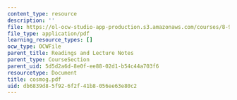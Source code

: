 ```yaml
---
content_type: resource
description: ''
file: https://ol-ocw-studio-app-production.s3.amazonaws.com/courses/8-942-cosmology-fall-2001/db6839d85f926f2f41b8056ee63e80c2_cosmog.pdf
file_type: application/pdf
learning_resource_types: []
ocw_type: OCWFile
parent_title: Readings and Lecture Notes
parent_type: CourseSection
parent_uid: 5d5d2a6d-8e0f-ee88-02d1-b54c44a703f6
resourcetype: Document
title: cosmog.pdf
uid: db6839d8-5f92-6f2f-41b8-056ee63e80c2
---
```

